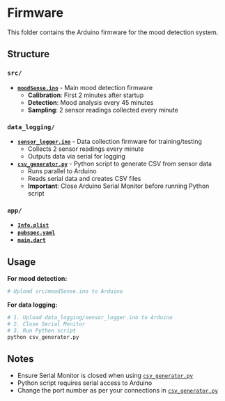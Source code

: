 # Firmware

This folder contains the Arduino firmware for the mood detection system.

## Structure

### `src/`
- **[`moodSense.ino`](src/moodSense.ino)** - Main mood detection firmware
  - **Calibration**: First 2 minutes after startup
  - **Detection**: Mood analysis every 45 minutes
  - **Sampling**: 2 sensor readings collected every minute

### `data_logging/`
- **[`sensor_logger.ino`](data_logging/sensor_logger.ino)** - Data collection firmware for training/testing
  - Collects 2 sensor readings every minute
  - Outputs data via serial for logging
- **[`csv_generator.py`](data_logging/csv_generator.py)** - Python script to generate CSV from sensor data
  - Runs parallel to Arduino
  - Reads serial data and creates CSV files
  - **Important**: Close Arduino Serial Monitor before running Python script

### `app/`
- **[`Info.plist`](app/Info.plist)**
- **[`pubspec.yaml`](app/pubspec.yaml)**
- **[`main.dart`](app/main.dart)**
## Usage

**For mood detection:**
```bash
# Upload src/moodSense.ino to Arduino
```

**For data logging:**
```bash
# 1. Upload data_logging/sensor_logger.ino to Arduino
# 2. Close Serial Monitor
# 3. Run Python script
python csv_generator.py
```

## Notes
- Ensure Serial Monitor is closed when using [`csv_generator.py`](data_logging/csv_generator.py)
- Python script requires serial access to Arduino
- Change the port number as per your connections in [`csv_generator.py`](data_logging/csv_generator.py)
